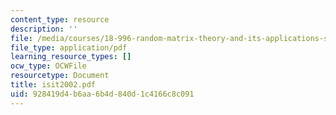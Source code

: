 ```yaml
---
content_type: resource
description: ''
file: /media/courses/18-996-random-matrix-theory-and-its-applications-spring-2004/928419d4b6aa6b4d840d1c4166c8c091_isit2002.pdf
file_type: application/pdf
learning_resource_types: []
ocw_type: OCWFile
resourcetype: Document
title: isit2002.pdf
uid: 928419d4-b6aa-6b4d-840d-1c4166c8c091
---
```

